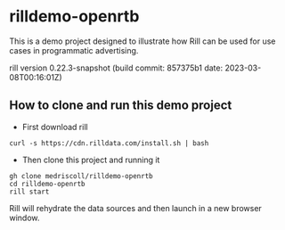 # rilldemo-openrtb

This is a demo project designed to illustrate how Rill can be used for use cases in programmatic advertising.

rill version 0.22.3-snapshot (build commit: 857375b1 date: 2023-03-08T00:16:01Z)

## How to clone and run this demo project

* First download rill

```
curl -s https://cdn.rilldata.com/install.sh | bash
```

* Then clone this project and running it

```
gh clone medriscoll/rilldemo-openrtb
cd rilldemo-openrtb
rill start
```
Rill will rehydrate the data sources and then launch in a new browser window. 
